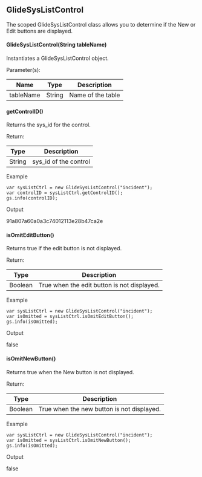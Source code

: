 GlideSysListControl
-------------------

The scoped GlideSysListControl class allows you to determine if the New or Edit buttons are displayed.

#### GlideSysListControl(String tableName)

Instantiates a GlideSysListControl object.

Parameter(s):

| Name | Type | Description |
| --- | --- | --- |
| tableName | String | Name of the table |

#### getControlID()

Returns the sys\_id for the control.

Return:

| Type | Description |
| --- | --- |
| String | sys\_id of the control |

Example

    var sysListCtrl = new GlideSysListControl("incident");
    var controlID = sysListCtrl.getControlID();
    gs.info(controlID);

Output

91a807a60a0a3c74012113e28b47ca2e

#### isOmitEditButton()

Returns true if the edit button is not displayed.

Return:

| Type | Description |
| --- | --- |
| Boolean | True when the edit button is not displayed. |

Example

    var sysListCtrl = new GlideSysListControl("incident");
    var isOmitted = sysListCtrl.isOmitEditButton();
    gs.info(isOmitted);

Output

false

#### isOmitNewButton()

Returns true when the New button is not displayed.

Return:

| Type | Description |
| --- | --- |
| Boolean | True when the new button is not displayed. |

Example

    var sysListCtrl = new GlideSysListControl("incident");
    var isOmitted = sysListCtrl.isOmitNewButton();
    gs.info(isOmitted);

Output

false
